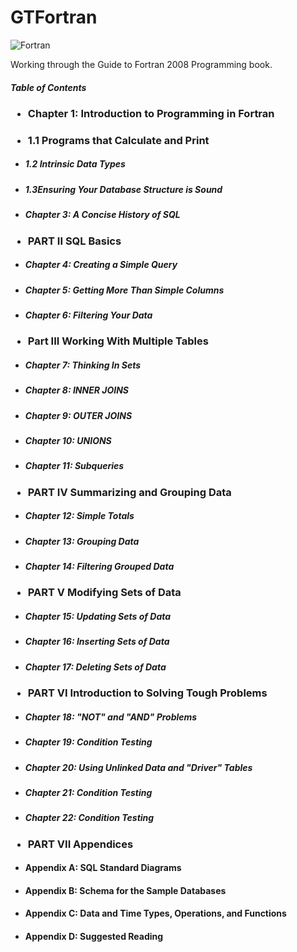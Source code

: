 # GTFortran
![Fortran](https://a11ybadges.com/badge?logo=fortran)

Working through the Guide to Fortran 2008 Programming book.


</div>


##### Table of Contents
### <ul><li>Chapter 1: Introduction to Programming in Fortran</ul></li>
### <ul><li>1.1 Programs that Calculate and Print</ul></li>
##### <ul><li>1.2 Intrinsic Data Types</ul></li>
##### <ul><li>1.3Ensuring Your Database Structure is Sound</ul></li> 
##### <ul><li>Chapter 3: A Concise History of SQL</ul></li>
### <ul><li>PART II SQL Basics</ul></li>
##### <ul><li>Chapter 4: Creating a Simple Query</ul></li>
##### <ul><li>Chapter 5: Getting More Than Simple Columns</ul></li>
##### <ul><li>Chapter 6: Filtering Your Data</ul></li>
### <ul><li>Part III Working With Multiple Tables</ul></li>
##### <ul><li>Chapter 7: Thinking In Sets</ul></li>
##### <ul><li>Chapter 8: INNER JOINS</ul></li>


##### <ul><li>Chapter 9: OUTER JOINS</ul></li>
##### <ul><li>Chapter 10: UNIONS</li>
##### <ul><li>Chapter 11: Subqueries</ul></li>
###  <ul><li>PART IV Summarizing and Grouping Data</ul></li>
##### <ul><li>Chapter 12: Simple Totals</ul></li>
##### <ul><li>Chapter 13: Grouping Data</ul></li>
##### <ul><li>Chapter 14: Filtering Grouped Data</ul></li>
###  <ul><li>PART V Modifying Sets of Data</ul></li>
##### <ul><li>Chapter 15: Updating Sets of Data</ul></li>
##### <ul><li>Chapter 16: Inserting Sets of Data</ul></li>
##### <ul><li>Chapter 17: Deleting Sets of Data</ul></li>
###  <ul><li>PART VI Introduction to Solving Tough Problems</ul></li>
##### <ul><li>Chapter 18: "NOT" and "AND" Problems</ul></li>
##### <ul><li>Chapter 19: Condition Testing</ul></li>
##### <ul><li>Chapter 20: Using Unlinked Data and "Driver" Tables</ul></li>
##### <ul><li>Chapter 21: Condition Testing</ul></li>
##### <ul><li>Chapter 22: Condition Testing</ul></li>
###  <ul><li>PART VII Appendices</ul></li>
#### <ul><li>Appendix A: SQL Standard Diagrams</ul></li>
#### <ul><li>Appendix B: Schema for the Sample Databases</ul></li>
#### <ul><li>Appendix C: Data and Time Types, Operations, and Functions</ul></li>
#### <ul><li>Appendix D: Suggested Reading</ul></li>

